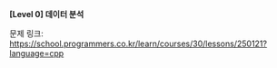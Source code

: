 **[Level 0] 데이터 분석**

문제 링크: https://school.programmers.co.kr/learn/courses/30/lessons/250121?language=cpp
